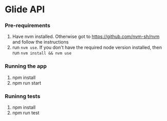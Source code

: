 # Glide API

### Pre-requirements

1. Have nvm installed. Otherwise got to https://github.com/nvm-sh/nvm and follow the instructions
2. run `nvm use`. If you don't have the required node version installed, then run `nvm install && nvm use`

### Running the app

1. npm install
2. npm run start

### Runinng tests
1. npm install
2. npm run test
